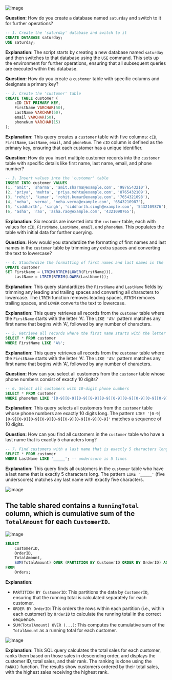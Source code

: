![image](https://github.com/user-attachments/assets/c2e71332-20ef-4147-a115-4d82b88c2e15)

**Question:** How do you create a database named `saturday` and switch to it for further operations?


```sql
-- 1. Create the 'saturday' database and switch to it
CREATE DATABASE saturday;
USE saturday;
```

**Explanation:** The script starts by creating a new database named `saturday` and then switches to that database using the `USE` command. This sets up the environment for further operations, ensuring that all subsequent queries are executed within this database.

**Question:** How do you create a `customer` table with specific columns and designate a primary key?

```sql
-- 2. Create the 'customer' table
CREATE TABLE customer (
    cID INT PRIMARY KEY,
    FirstName VARCHAR(50),
    LastName VARCHAR(50),
    email VARCHAR(50),
    phoneNum VARCHAR(15)
);
```

**Explanation:** This query creates a `customer` table with five columns: `cID`, `FirstName`, `LastName`, `email`, and `phoneNum`. The `cID` column is defined as the primary key, ensuring that each customer has a unique identifier.

**Question:** How do you insert multiple customer records into the `customer` table with specific details like first name, last name, email, and phone number?

```sql
-- 3. Insert values into the 'customer' table
INSERT INTO customer VALUES
(1, 'amit', 'sharma', 'amit.sharma@example.com', '9876543210'),
(2, 'priya', 'mehta', 'priya.mehta@example.com', '8765432109'),
(3, 'rohit', 'kumar', 'rohit.kumar@example.com', '7654321098'),
(4, 'neha', 'verma', 'neha.verma@example.com', '6543210987'),
(5, 'siddharth', 'singh', 'siddharth.singh@example.com', '5432109876'),
(6, 'asha', 'rao', 'asha.rao@example.com', '4321098765');
```

**Explanation:** Six records are inserted into the `customer` table, each with values for `cID`, `FirstName`, `LastName`, `email`, and `phoneNum`. This populates the table with initial data for further querying.

**Question:** How would you standardize the formatting of first names and last names in the `customer` table by trimming any extra spaces and converting the text to lowercase?

```sql
-- 4. Standardize the formatting of first names and last names in the 'customer' table
UPDATE customer
SET FirstName = LTRIM(RTRIM(LOWER(FirstName))),
    LastName = LTRIM(RTRIM(LOWER(LastName)));
```

**Explanation:** This query standardizes the `FirstName` and `LastName` fields by trimming any leading and trailing spaces and converting all characters to lowercase. The `LTRIM` function removes leading spaces, `RTRIM` removes trailing spaces, and `LOWER` converts the text to lowercase.

**Explanation:** This query retrieves all records from the `customer` table where the `FirstName` starts with the letter 'A'. The `LIKE 'A%'` pattern matches any first name that begins with 'A', followed by any number of characters.

```sql
-- 5. Retrieve all records where the first name starts with the letter 'A'
SELECT * FROM customer
WHERE FirstName LIKE 'A%';
```

**Explanation:** This query retrieves all records from the `customer` table where the `FirstName` starts with the letter 'A'. The `LIKE 'A%'` pattern matches any first name that begins with 'A', followed by any number of characters.

**Question:** How can you select all customers from the `customer` table whose phone numbers consist of exactly 10 digits?

```sql
-- 6. Select all customers with 10-digit phone numbers
SELECT * FROM customer 
WHERE phoneNum LIKE '[0-9][0-9][0-9][0-9][0-9][0-9][0-9][0-9][0-9][0-9]';
```

**Explanation:** This query selects all customers from the `customer` table whose phone numbers are exactly 10 digits long. The pattern `LIKE '[0-9][0-9][0-9][0-9][0-9][0-9][0-9][0-9][0-9][0-9]'` matches a sequence of 10 digits.

**Question:** How can you find all customers in the `customer` table who have a last name that is exactly 5 characters long?

```sql
-- 7. Find customers with a last name that is exactly 5 characters long
SELECT * FROM customer 
WHERE LastName LIKE '_____'; -- underscore is 5 times
```

**Explanation:** This query finds all customers in the `customer` table who have a last name that is exactly 5 characters long. The pattern `LIKE '_____'` (five underscores) matches any last name with exactly five characters.

![image](https://github.com/user-attachments/assets/98482148-476d-4123-b322-5cdf89ebabce)
## The table shared contains a `RunningTotal` column, which is cumulative sum of the `TotalAmount` for each `CustomerID`.

![image](https://github.com/user-attachments/assets/774f607e-b773-4837-833c-399dce9221d5)

```sql
SELECT 
    CustomerID,
    OrderID,
    TotalAmount,
    SUM(TotalAmount) OVER (PARTITION BY CustomerID ORDER BY OrderID) AS RunningTotal
FROM 
    Orders;
```

**Explanation:**
- `PARTITION BY CustomerID`: This partitions the data by `CustomerID`, ensuring that the running total is calculated separately for each customer.
- `ORDER BY OrderID`: This orders the rows within each partition (i.e., within each customer) by `OrderID` to calculate the running total in the correct sequence.
- `SUM(TotalAmount) OVER (...)`: This computes the cumulative sum of the `TotalAmount` as a running total for each customer. 

![image](https://github.com/user-attachments/assets/fa1c59e4-65af-457a-84b3-3a2e0230968e)

**Explanation:**
This SQL query calculates the total sales for each customer, ranks them based on those sales in descending order, and displays the customer ID, total sales, and their rank. The ranking is done using the `RANK()` function. The results show customers ordered by their total sales, with the highest sales receiving the highest rank.
